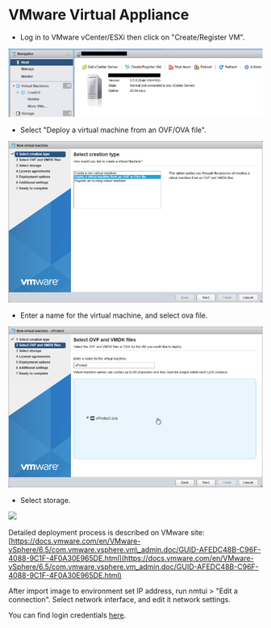 # VMware Virtual Appliance

* Log in to VMware vCenter/ESXi then click on "Create/Register VM".

![](../../.gitbook/assets/virtual-appliance-vmware-esxi-01%20%282%29%20%282%29%20%282%29%20%282%29%20%282%29.png)

* Select "Deploy a virtual machine from an OVF/OVA file".

![](../../.gitbook/assets/virtual-appliance-vmware-esxi-02%20%282%29%20%282%29%20%282%29%20%282%29.png)

* Enter a name for the virtual machine, and select ova file.

![](../../.gitbook/assets/virtual-appliance-vmware-esxi-03%20%281%29%20%282%29%20%282%29%20%282%29%20%282%29.png)

* Select storage.

![](../../.gitbook/assets/virtual-appliance-vmware-esxi-04%20%281%29.png)

Detailed deployment process is described on VMware site: [https://docs.vmware.com/en/VMware-vSphere/6.5/com.vmware.vsphere.vm\_admin.doc/GUID-AFEDC48B-C96F-4088-9C1F-4F0A30E965DE.html](https://docs.vmware.com/en/VMware-vSphere/6.5/com.vmware.vsphere.vm_admin.doc/GUID-AFEDC48B-C96F-4088-9C1F-4F0A30E965DE.html)

After import image to environment set IP address, run nmtui &gt; "Edit a connection". Select network interface, and edit it network settings.

You can find login credentials [here](./).

